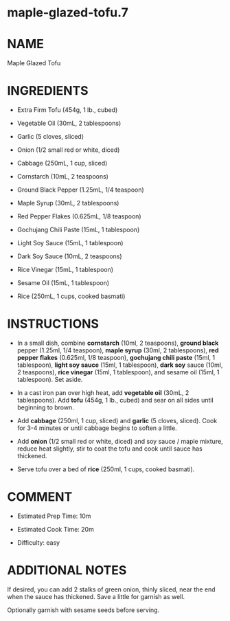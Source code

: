# maple-glazed-tofu.7

# NAME

Maple Glazed Tofu

# INGREDIENTS

  - Extra Firm Tofu (454g, 1 lb., cubed)

  - Vegetable Oil (30mL, 2 tablespoons)

  - Garlic (5 cloves, sliced)

  - Onion (1/2 small red or white, diced)

  - Cabbage (250mL, 1 cup, sliced)

  - Cornstarch (10mL, 2 teaspoons)

  - Ground Black Pepper (1.25mL, 1/4 teaspoon)

  - Maple Syrup (30mL, 2 tablespoons)

  - Red Pepper Flakes (0.625mL, 1/8 teaspoon)

  - Gochujang Chili Paste (15mL, 1 tablespoon)

  - Light Soy Sauce (15mL, 1 tablespoon)

  - Dark Soy Sauce (10mL, 2 teaspoons)

  - Rice Vinegar (15mL, 1 tablespoon)

  - Sesame Oil (15mL, 1 tablespoon)

  - Rice (250mL, 1 cups, cooked basmati)

# INSTRUCTIONS

  - In a small dish, combine **cornstarch** (10ml, 2 teaspoons),
    **ground black** pepper (1.25ml, 1/4 teaspoon), **maple syrup**
    (30ml, 2 tablespoons), **red pepper flakes** (0.625ml, 1/8
    teaspoon), **gochujang chili paste** (15ml, 1 tablespoon), **light
    soy sauce** (15ml, 1 tablespoon), **dark soy** sauce (10ml, 2
    teaspoons), **rice vinegar** (15ml, 1 tablespoon), and sesame oil
    (15ml, 1 tablespoon). Set aside.

  - In a cast iron pan over high heat, add **vegetable oil** (30mL, 2
    tablespoons). Add **tofu** (454g, 1 lb., cubed) and sear on all
    sides until beginning to brown.

  - Add **cabbage** (250ml, 1 cup, sliced) and **garlic** (5 cloves,
    sliced). Cook for 3-4 minutes or until cabbage begins to soften a
    little.

  - Add **onion** (1/2 small red or white, diced) and soy sauce / maple
    mixture, reduce heat slightly, stir to coat the tofu and cook until
    sauce has thickened.

  - Serve tofu over a bed of **rice** (250ml, 1 cups, cooked basmati).

# COMMENT

  - Estimated Prep Time: 10m

  - Estimated Cook Time: 20m

  - Difficulty: easy

# ADDITIONAL NOTES

If desired, you can add 2 stalks of green onion, thinly sliced, near the
end when the sauce has thickened. Save a little for garnish as well.

Optionally garnish with sesame seeds before serving.
